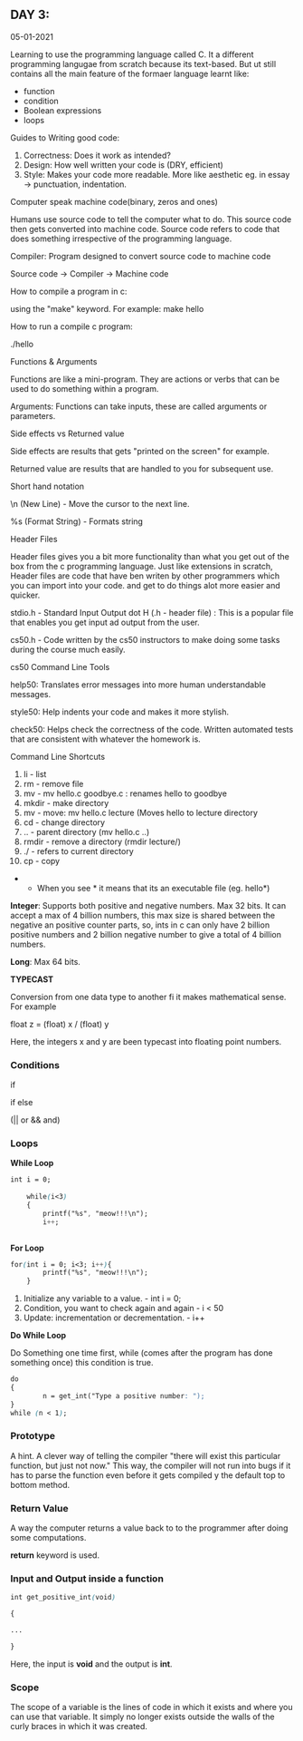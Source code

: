 ## DAY 3:

05-01-2021

Learning to use the programming language called C. It a different programming langugae from scratch because its text-based. But ut still contains all the main feature of the formaer language learnt like:

- function
- condition
- Boolean expressions
- loops

Guides to Writing good code:

1. Correctness: Does it work as intended?
2. Design: How well written your code is (DRY, efficient)
3. Style: Makes your code more readable. More like aesthetic eg. in essay → punctuation, indentation.

Computer speak machine code(binary, zeros and ones)

Humans use source code to tell the computer what to do. This source code then gets converted into machine code. Source code refers to code that does something irrespective of the programming language.

Compiler: Program designed to convert source code to machine code

Source code → Compiler → Machine code

How to compile a program in c:

using the "make" keyword. For example: make hello

How to run a compile c program:

./hello

Functions & Arguments

Functions are like a mini-program. They are actions or verbs that can be used to do something within a program.

Arguments: Functions can take inputs, these are called arguments or parameters.

Side effects vs Returned value

Side effects are results that gets "printed on the screen" for example.

Returned value are results that are handled to you for subsequent use.

Short hand notation

\n (New Line) - Move the cursor to the next line.

%s (Format String) - Formats string

Header Files

Header files gives you a bit more functionality than what you get out of the box from the c programming language. Just like extensions in scratch, Header files are code that have ben writen by other programmers which you can import into your code. and get to do things alot more easier and quicker.

stdio.h - Standard Input Output dot H (.h - header file) : This is a popular file that enables you get input ad output from the user. 

cs50.h - Code written by the cs50 instructors to make doing some tasks during the course much easily.

cs50 Command Line Tools

help50: Translates error messages into more human understandable messages.

style50: Help indents your code and makes it more stylish.

check50: Helps check the correctness of the code. Written automated tests that are consistent with whatever the homework is.

Command Line Shortcuts

1. li - list
2. rm - remove file
3. mv - mv hello.c goodbye.c : renames hello to goodbye
4. mkdir - make directory
5. mv - move: mv hello.c lecture (Moves hello to lecture directory
6. cd - change directory
7. .. - parent directory (mv hello.c ..)
8. rmdir - remove a directory (rmdir lecture/)
9. ./ - refers to current directory
10. cp - copy
- - When you see * it means that its an executable file (eg. hello*)

**Integer**: Supports both positive and negative numbers. Max 32 bits. It can accept a max of 4 billion numbers, this max size is shared between the negative an positive counter parts, so, ints in c can only have 2 billion positive numbers and 2 billion negative number to give a total of 4 billion numbers.

**Long**:  Max 64 bits.

**TYPECAST**

Conversion from one data type to another fi it makes mathematical sense. For example

float z = (float) x / (float) y

Here, the integers x and y are been typecast into floating point numbers.

### Conditions

if

if else

(|| or && and)

### Loops

**While Loop**

```css
int i = 0;
    
    while(i<3)
    {
        printf("%s", "meow!!!\n");
        i++;
   
```

**For Loop**

```css
for(int i = 0; i<3; i++){
        printf("%s", "meow!!!\n");
    }
```

1. Initialize any variable to a value. - int i = 0;
2. Condition, you want to check again and again - i < 50
3. Update: incrementation or decrementation. - i++

**Do While Loop**

Do Something one time first, while (comes after the program has done something once) this condition is true.

```css
do
{
		n = get_int("Type a positive number: ");
}
while (n < 1);
```

### Prototype

A hint. A clever way of telling the compiler "there will exist this particular function, but just not now." This way, the compiler will not run into bugs if it has to parse the function even before it gets compiled y the default top to bottom method. 

### Return Value

A way the computer returns a value back to to the programmer after doing some computations.

**return** keyword is used.

### Input and Output inside a function

```css
int get_positive_int(void)

{

...

}
```

Here, the input is **void** and the output is **int**.

### Scope

The scope of a variable is the lines of code in which it exists and where you can use that variable. It simply no longer exists outside the walls of the curly braces in which it was created.
